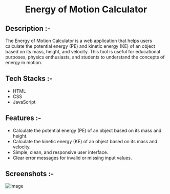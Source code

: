 # <p align="center">Energy of Motion Calculator</p>

## Description :-

The Energy of Motion Calculator is a web application that helps users calculate the potential energy (PE) and kinetic energy (KE) of an object based on its mass, height, and velocity. This tool is useful for educational purposes, physics enthusiasts, and students to understand the concepts of energy in motion.

## Tech Stacks :-

- HTML
- CSS
- JavaScript

## Features :-

- Calculate the potential energy (PE) of an object based on its mass and height.
- Calculate the kinetic energy (KE) of an object based on its mass and velocity.
- Simple, clean, and responsive user interface.
- Clear error messages for invalid or missing input values.


## Screenshots :-


![image](https://github.com/user-attachments/assets/8477340d-3acc-4437-b6e5-c8e68e5c8b89)


